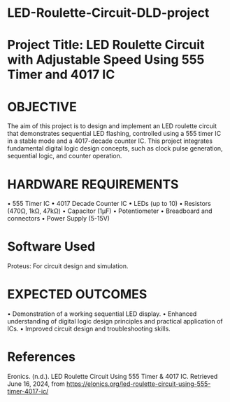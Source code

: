 # LED-Roulette-Circuit-DLD-project
# Project Title: LED Roulette Circuit with Adjustable Speed Using 555 Timer and 4017 IC
# OBJECTIVE
The aim of this project is to design and implement an LED roulette circuit that demonstrates sequential LED flashing, controlled using a 555 timer IC in a stable mode and a 4017-decade counter IC. This project integrates fundamental digital logic design concepts, such as clock pulse generation, sequential logic, and counter operation.
# HARDWARE REQUIREMENTS
•	555 Timer IC
•	4017 Decade Counter IC
•	LEDs (up to 10)
•	Resistors (470Ω, 1kΩ, 47kΩ)
•	Capacitor (1µF)
•	Potentiometer
•	Breadboard and connectors
•	Power Supply (5-15V)
# Software Used
Proteus: For circuit design and simulation.
# EXPECTED OUTCOMES
•	Demonstration of a working sequential LED display.
•	Enhanced understanding of digital logic design principles and practical application of ICs.
•	Improved circuit design and troubleshooting skills.
# References
Eronics. (n.d.). LED Roulette Circuit Using 555 Timer & 4017 IC. Retrieved June 16, 2024, from https://elonics.org/led-roulette-circuit-using-555-timer-4017-ic/
